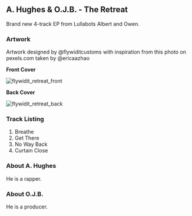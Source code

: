 ## A. Hughes & O.J.B. - The Retreat

Brand new 4-track EP from Lullabots Albert and Owen.

### Artwork

Artwork designed by @flywiditcustoms with inspiration from this photo on pexels.com taken by @ericaazhao

**Front Cover**

![flywidit_retreat_front](https://user-images.githubusercontent.com/669850/160897929-9b5f4dd7-6665-42fb-beed-2ce8943c9612.png)

**Back Cover**

![flywidit_retreat_back](https://user-images.githubusercontent.com/669850/160897973-7e5d6e9c-4789-4b4c-80eb-220a0d812674.png)



### Track Listing

1. Breathe
2. Get There
3. No Way Back
4. Curtain Close


### About A. Hughes

He is a rapper.


### About O.J.B.

He is a producer.

